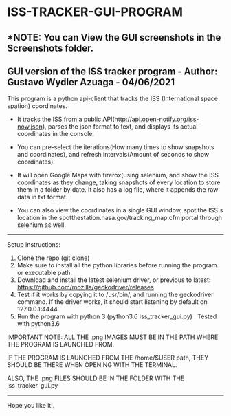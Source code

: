 # ISS-TRACKER-GUI-PROGRAM

*NOTE: You can View the GUI screenshots in the Screenshots folder.
----------------------------------------------------------------------------------------------------------------

GUI version of the ISS tracker program - Author: Gustavo Wydler Azuaga - 04/06/2021
----------------------------------------------------------------------------------------------------------------

This program is a python api-client that tracks the ISS (International space spation) coordinates.

* It tracks the ISS from a public API(http://api.open-notify.org/iss-now.json), parses the json format to text, and displays   its actual coordinates in the console.

* You can pre-select the iterations(How many times to show snapshots and coordinates), and refresh intervals(Amount of        seconds to show coordinates). 

* It will open Google Maps with firerox(using selenium, and show the ISS coordinates as they change, 
  taking snapshots of every location to store them in a folder by date. It also has a log file, 
  where it appends the raw data in txt format.

* You can also view the coordinates in a single GUI window, spot the ISS´s location in the spotthestation.nasa.gov/tracking_map.cfm portal through selenium as well.

---------------------------------------------------------------------------------------------------------------------------

Setup instructions:

1. Clone the repo (git clone)
2. Make sure to install all the python libraries before running the program.
or executable path.
3. Download and install the latest selenium driver, or previous to latest: https://github.com/mozilla/geckodriver/releases
4. Test if it works by copying it to /usr/bin/, and running the geckodriver command. If the driver works, it should start listening by default on      127.0.0.1:4444.
5. Run the program with python 3 (python3.6 iss_tracker_gui.py) . Tested with python3.6
 
IMPORTANT NOTE: ALL THE .png IMAGES MUST BE IN THE PATH WHERE THE PROGRAM IS LAUNCHED FROM.

IF THE PROGRAM IS LAUNCHED FROM THE /home/$USER path, THEY SHOULD BE THERE WHEN OPENING WITH THE TERMINAL.

ALSO, THE .png FILES SHOULD BE IN THE FOLDER WITH THE iss_tracker_gui.py

---------------------------------------------------------------------------------------------------------------------------

Hope you like it!.
 

